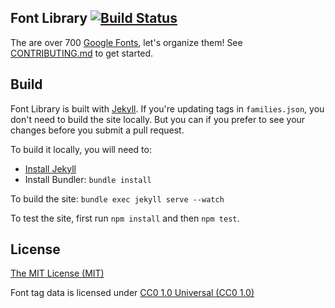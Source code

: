 Font Library [![Build Status](https://travis-ci.org/katydecorah/font-library.svg?branch=gh-pages)](https://travis-ci.org/katydecorah/font-library)
-----------

The are over 700 [Google Fonts](http://www.google.com/fonts), let's organize them! See [CONTRIBUTING.md](https://github.com/katydecorah/font-library/blob/gh-pages/CONTRIBUTING.md) to get started.

## Build

Font Library is built with [Jekyll](http://jekyllrb.com/). If you're updating tags in `families.json`, you don't need to build the site locally. But you can if you prefer to see your changes before you submit a pull request.

To build it locally, you will need to:

* [Install Jekyll](https://help.github.com/articles/using-jekyll-with-pages/#installing-jekyll)
* Install Bundler: `bundle install`

To build the site: `bundle exec jekyll serve --watch`

To test the site, first run `npm install` and then `npm test`.

## License

[The MIT License (MIT)](LICENSE)

Font tag data is licensed under [CC0 1.0 Universal (CC0 1.0)](http://creativecommons.org/publicdomain/zero/1.0/)
